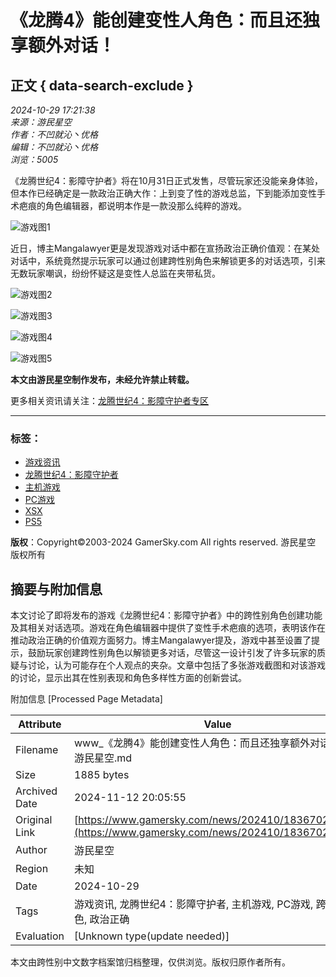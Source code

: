# 《龙腾4》能创建变性人角色：而且还独享额外对话！

## 正文 { data-search-exclude }


*2024-10-29 17:21:38*  
*来源：游民星空*  
*作者：不凹就沁丶优格*  
*编辑：不凹就沁丶优格*  
*浏览：5005*

《龙腾世纪4：影障守护者》将在10月31日正式发售，尽管玩家还没能亲身体验，但本作已经确定是一款政治正确大作：上到变了性的游戏总监，下到能添加变性手术疤痕的角色编辑器，都说明本作是一款没那么纯粹的游戏。

![游戏图1](https://img1.gamersky.com/upimg/pic/2024/10/29/origin_202410291719286810.jpg)

近日，博主Mangalawyer更是发现游戏对话中都在宣扬政治正确价值观：在某处对话中，系统竟然提示玩家可以通过创建跨性别角色来解锁更多的对话选项，引来无数玩家嘲讽，纷纷怀疑这是变性人总监在夹带私货。

![游戏图2](https://img1.gamersky.com/upimg/pic/2024/10/29/origin_202410291719384699.jpg)

![游戏图3](https://img1.gamersky.com/upimg/pic/2024/10/29/origin_202410291719513334.png)

![游戏图4](https://img1.gamersky.com/upimg/pic/2024/10/29/origin_202410291719529296.png)

![游戏图5](https://img1.gamersky.com/upimg/pic/2024/10/29/origin_202410291719528571.png)

**本文由游民星空制作发布，未经允许禁止转载。**

更多相关资讯请关注：[龙腾世纪4：影障守护者专区](https://www.gamersky.com/z/dragon-age-the-veilguard/)

---

### 标签：

- [游戏资讯](https://www.gamersky.com/news/11990/)
- [龙腾世纪4：影障守护者](https://www.gamersky.com/news/165578/)
- [主机游戏](https://www.gamersky.com/news/31558/)
- [PC游戏](https://www.gamersky.com/news/1260/)
- [XSX](https://www.gamersky.com/news/84742/)
- [PS5](https://www.gamersky.com/news/2517/)

**版权**：Copyright©2003-2024 GamerSky.com All rights reserved. 游民星空 版权所有

## 摘要与附加信息

<!-- tcd_abstract -->
本文讨论了即将发布的游戏《龙腾世纪4：影障守护者》中的跨性别角色创建功能及其相关对话选项。游戏在角色编辑器中提供了变性手术疤痕的选项，表明该作在推动政治正确的价值观方面努力。博主Mangalawyer提及，游戏中甚至设置了提示，鼓励玩家创建跨性别角色以解锁更多对话，尽管这一设计引发了许多玩家的质疑与讨论，认为可能存在个人观点的夹杂。文章中包括了多张游戏截图和对该游戏的讨论，显示出其在性别表现和角色多样性方面的创新尝试。
<!-- tcd_abstract_end -->

附加信息 [Processed Page Metadata]

| Attribute       | Value                                  |
|-----------------|----------------------------------------|
| Filename        | www_《龙腾4》能创建变性人角色：而且还独享额外对话！_-_游民星空.md                             |
| Size            | 1885 bytes                           |
| Archived Date   | 2024-11-12 20:05:55                             |
| Original Link   | [https://www.gamersky.com/news/202410/1836702.shtml](https://www.gamersky.com/news/202410/1836702.shtml)                       |
| Author          | 游民星空                               |
| Region          | 未知                               |
| Date            | 2024-10-29                                 |
| Tags            | 游戏资讯, 龙腾世纪4：影障守护者, 主机游戏, PC游戏, 跨性别角色, 政治正确                                 |
| Evaluation            | [Unknown type(update needed)]                                 |
<!-- tcd_table_end -->

本文由跨性别中文数字档案馆归档整理，仅供浏览。版权归原作者所有。
